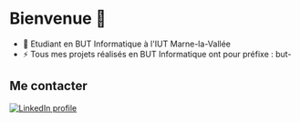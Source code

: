 <h1>Bienvenue  👋 </h1>



- 🌱 Etudiant en BUT Informatique à l'IUT Marne-la-Vallée
- ⚡ Tous mes projets réalisés en BUT Informatique ont pour préfixe : but-
<!--
- 🔭 I’m currently working on ...
- 🤔 I’m looking for help with ...
- 💬 Ask me about ...
- 📫 How to reach me: ...
- 😄 Pronouns: ...
-->
<h2>Me contacter</h2>
<a href="https://www.linkedin.com/in/léon-edmee" target="_blank"><img alt="LinkedIn profile"
        src="https://img.shields.io/badge/linkedin-%230077B5.svg?&style=for-the-badge&logo=linkedin&logoColor=white" /></a>

